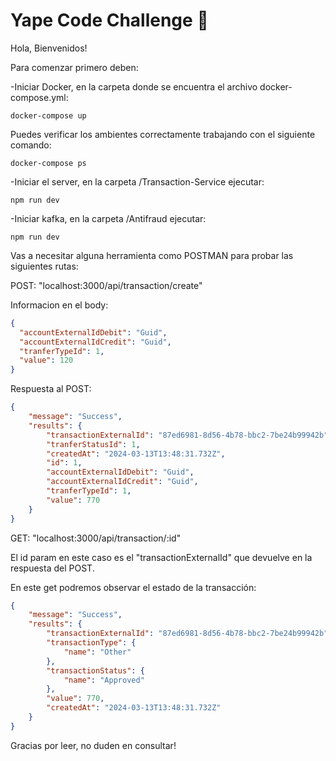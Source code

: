 # Yape Code Challenge :rocket:

Hola, Bienvenidos!

Para comenzar primero deben:

-Iniciar Docker, en la carpeta donde se encuentra el archivo docker-compose.yml:
```
docker-compose up
```
Puedes verificar los ambientes correctamente trabajando con el siguiente comando:
```
docker-compose ps
```
-Iniciar el server, en la carpeta /Transaction-Service ejecutar:
```
npm run dev
```
-Iniciar kafka, en la carpeta /Antifraud ejecutar:
```
npm run dev
```

Vas a necesitar alguna herramienta como POSTMAN para probar las siguientes rutas:

POST: "localhost:3000/api/transaction/create"

Informacion en el body:
```json
{
  "accountExternalIdDebit": "Guid",
  "accountExternalIdCredit": "Guid",
  "tranferTypeId": 1,
  "value": 120
}
```
Respuesta al POST: 
```json
{
    "message": "Success",
    "results": {
        "transactionExternalId": "87ed6981-8d56-4b78-bbc2-7be24b99942b",
        "tranferStatusId": 1,
        "createdAt": "2024-03-13T13:48:31.732Z",
        "id": 1,
        "accountExternalIdDebit": "Guid",
        "accountExternalIdCredit": "Guid",
        "tranferTypeId": 1,
        "value": 770
    }
}
```
GET: "localhost:3000/api/transaction/:id"

El id param en este caso es el "transactionExternalId" que devuelve en la respuesta del POST.

En este get podremos observar el estado de la transacción:

```json
{
    "message": "Success",
    "results": {
        "transactionExternalId": "87ed6981-8d56-4b78-bbc2-7be24b99942b",
        "transactionType": {
            "name": "Other"
        },
        "transactionStatus": {
            "name": "Approved"
        },
        "value": 770,
        "createdAt": "2024-03-13T13:48:31.732Z"
    }
}
```

Gracias por leer, no duden en consultar!